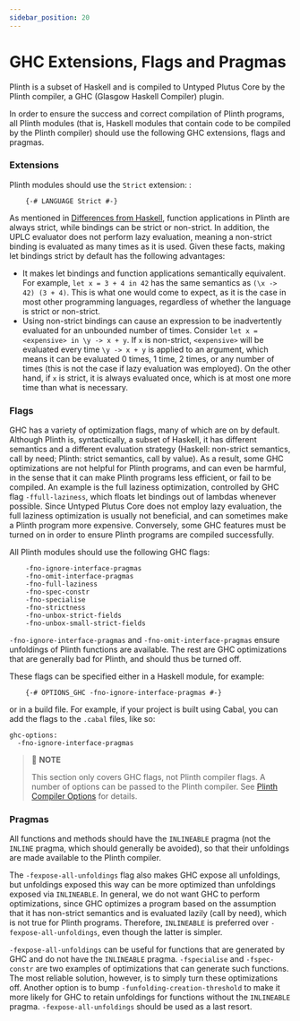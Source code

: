 ```yaml
---
sidebar_position: 20
---
```


# GHC Extensions, Flags and Pragmas

Plinth is a subset of Haskell and is compiled to Untyped Plutus Core by the Plinth compiler, a GHC (Glasgow Haskell Compiler) plugin.

In order to ensure the success and correct compilation of Plinth programs, all Plinth modules (that is, Haskell modules that contain code to be compiled by the Plinth compiler) should use the following GHC extensions, flags and pragmas.

### Extensions

Plinth modules should use the `Strict` extension: :
```
    {-# LANGUAGE Strict #-}
```

As mentioned in [Differences from Haskell](./differences-from-haskell.md), function applications in Plinth are always strict, while bindings can be strict or non-strict.
In addition, the UPLC evaluator does not perform lazy evaluation, meaning a non-strict binding is evaluated as many times as it is used.
Given these facts, making let bindings strict by default has the following advantages:

- It makes let bindings and function applications semantically equivalent. For example, `let x = 3 + 4 in 42` has the same semantics as `(\x -> 42) (3 + 4)`.
This is what one would come to expect, as it is the case in most other programming languages, regardless of whether the language is strict or non-strict.
- Using non-strict bindings can cause an expression to be inadvertently evaluated for an unbounded number of times.
Consider `let x = <expensive> in \y -> x + y`.
If `x` is non-strict, `<expensive>` will be evaluated every time `\y -> x + y` is applied to an argument, which means it can be evaluated 0 times, 1 time, 2 times, or any number of times (this is not the case if lazy evaluation was employed).
On the other hand, if `x` is strict, it is always evaluated once, which is at most one more time than what is necessary.

### Flags

GHC has a variety of optimization flags, many of which are on by default.
Although Plinth is, syntactically, a subset of Haskell, it has different semantics and a different evaluation strategy (Haskell: non-strict semantics, call by need; Plinth: strict semantics, call by value). As a result, some GHC optimizations are not helpful for Plinth programs, and can even be harmful, in the sense that it can make Plinth programs less efficient, or fail to be compiled.
An example is the full laziness optimization, controlled by GHC flag `-ffull-laziness`, which floats let bindings out of lambdas whenever possible.
Since Untyped Plutus Core does not employ lazy evaluation, the full laziness optimization is usually not beneficial, and can sometimes make a Plinth program more expensive.
Conversely, some GHC features must be turned on in order to ensure Plinth programs are compiled successfully.

All Plinth modules should use the following GHC flags:
```
    -fno-ignore-interface-pragmas
    -fno-omit-interface-pragmas
    -fno-full-laziness
    -fno-spec-constr
    -fno-specialise
    -fno-strictness
    -fno-unbox-strict-fields
    -fno-unbox-small-strict-fields
```

`-fno-ignore-interface-pragmas` and `-fno-omit-interface-pragmas` ensure unfoldings of Plinth functions are available.
The rest are GHC optimizations that are generally bad for Plinth, and should thus be turned off.

These flags can be specified either in a Haskell module, for example:
```
    {-# OPTIONS_GHC -fno-ignore-interface-pragmas #-}
```
or in a build file.
For example, if your project is built using Cabal, you can add the flags to the `.cabal` files, like so:

```
ghc-options:
  -fno-ignore-interface-pragmas
```

> :pushpin: **NOTE**
>
> This section only covers GHC flags, not Plinth compiler flags.
> A number of options can be passed to the Plinth compiler.
> See [Plinth Compiler Options](../delve-deeper/plinth-compiler-options.md) for details.

### Pragmas

All functions and methods should have the `INLINEABLE` pragma (not the `INLINE` pragma, which should generally be avoided), so that their unfoldings are made available to the Plinth compiler.

The `-fexpose-all-unfoldings` flag also makes GHC expose all unfoldings, but unfoldings exposed this way can be more optimized than unfoldings exposed via `INLINEABLE`.
In general, we do not want GHC to perform optimizations, since GHC optimizes a program based on the assumption that it has non-strict semantics and is evaluated lazily (call by need), which is not true for Plinth programs.
Therefore, `INLINEABLE` is preferred over `-fexpose-all-unfoldings`, even though the latter is simpler.

`-fexpose-all-unfoldings` can be useful for functions that are generated by GHC and do not have the `INLINEABLE` pragma.
`-fspecialise` and `-fspec-constr` are two examples of optimizations that can generate such functions.
The most reliable solution, however, is to simply turn these optimizations off.
Another option is to bump `-funfolding-creation-threshold` to make it more likely for GHC to retain unfoldings for functions without the `INLINEABLE` pragma.
`-fexpose-all-unfoldings` should be used as a last resort.

